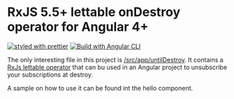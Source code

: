 # RxJS 5.5+ lettable onDestroy operator for Angular 4+

[![styled with prettier](https://img.shields.io/badge/styled_with-prettier-ff69b4.svg)](https://github.com/prettier/prettier)
[![Build with Angular CLI](https://img.shields.io/badge/built%20with-Angular%20CLI-blue.svg)](https://github.com/angular/angular-cli)

The only interesting file in this project is [/src/app/untilDestroy](src/app/untilDestroy.ts).
It contains a [RxJs lettable operator](https://github.com/ReactiveX/rxjs/blob/master/doc/lettable-operators.md) that can bu used
in an Angular project to unsubscribe your subscriptions at destroy.

A sample on how to use it can be found int the hello component.
